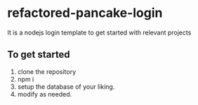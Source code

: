 # refactored-pancake-login
It is a  nodejs login template to get started with relevant projects 

## To get started 
1. clone the repository
2. npm i 
3. setup the database of your liking.
4. modify as needed.
